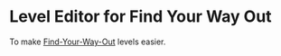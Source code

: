 # Level Editor for Find Your Way Out

To make [Find-Your-Way-Out](https://github.com/keripix/find-your-way-out) levels easier.